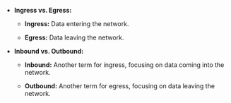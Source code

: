 - **Ingress vs. Egress:**
    
    - **Ingress:** Data entering the network.
        
    - **Egress:** Data leaving the network.
        
- **Inbound vs. Outbound:**
    
    - **Inbound:** Another term for ingress, focusing on data coming into the network.
        
    - **Outbound:** Another term for egress, focusing on data leaving the network.